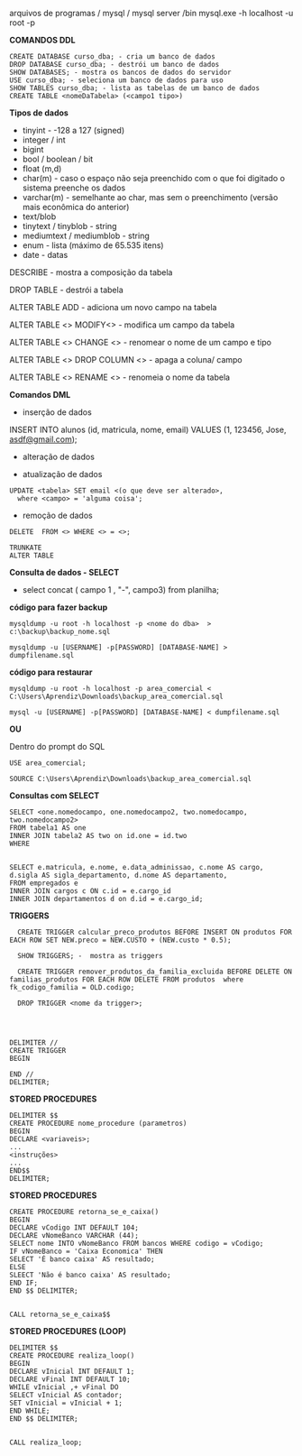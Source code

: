 arquivos de programas / mysql / mysql server /bin mysql.exe -h localhost -u root -p

**COMANDOS DDL**

```
CREATE DATABASE curso_dba; - cria um banco de dados
DROP DATABASE curso_dba; - destrói um banco de dados
SHOW DATABASES; - mostra os bancos de dados do servidor
USE curso_dba; - seleciona um banco de dados para uso
SHOW TABLES curso_dba; - lista as tabelas de um banco de dados
CREATE TABLE <nomeDaTabela> (<campo1 tipo>)
```
**Tipos de dados**

* tinyint - -128 a 127 (signed)
* integer / int
* bigint
* bool / boolean / bit
* float (m,d)
* char(m) - caso o espaço não seja preenchido com o que foi digitado o sistema preenche os dados
* varchar(m) - semelhante ao char, mas sem o preenchimento (versão mais econômica do anterior)
* text/blob
* tinytext / tinyblob - string
* mediumtext / mediumblob - string
* enum - lista (máximo de 65.535 itens)
* date - datas

DESCRIBE - mostra a composição da tabela

DROP TABLE - destrói a tabela

ALTER TABLE <nome da tabela> ADD <campo adicionar> <tipo> - adiciona um novo campo na tabela

ALTER TABLE <> MODIFY<> - modifica um campo da tabela

ALTER TABLE <> CHANGE <> - renomear o nome de um campo e tipo

ALTER TABLE <> DROP COLUMN <> - apaga a coluna/ campo

ALTER TABLE <> RENAME <> - renomeia o nome da tabela



**Comandos DML**

* inserção de dados

INSERT INTO alunos (id, matricula, nome, email) VALUES (1, 123456, Jose, asdf@gmail.com);

* alteração de dados

* atualização de dados
```
UPDATE <tabela> SET email <(o que deve ser alterado>,
  where <campo> = 'alguma coisa';
  ```
* remoção de dados

```
DELETE  FROM <> WHERE <> = <>;

```

```
TRUNKATE
ALTER TABLE 
```
**Consulta de dados - SELECT**
* select concat  ( campo 1 , "-", campo3) from planilha;

**código para fazer backup**
```
mysqldump -u root -h localhost -p <nome do dba>  > c:\backup\backup_nome.sql
  
mysqldump -u [USERNAME] -p[PASSWORD] [DATABASE-NAME] > dumpfilename.sql

```

**código para restaurar**
```
mysqldump -u root -h localhost -p area_comercial < C:\Users\Aprendiz\Downloads\backup_area_comercial.sql

mysql -u [USERNAME] -p[PASSWORD] [DATABASE-NAME] < dumpfilename.sql
```
**OU**

Dentro do prompt do SQL

```
USE area_comercial;

SOURCE C:\Users\Aprendiz\Downloads\backup_area_comercial.sql

```
**Consultas com SELECT**
  
  ```
  SELECT <one.nomedocampo, one.nomedocampo2, two.nomedocampo, two.nomedocampo2>
  FROM tabela1 AS one
  INNER JOIN tabela2 AS two on id.one = id.two
  WHERE 
  
  
  SELECT e.matricula, e.nome, e.data_adminissao, c.nome AS cargo, d.sigla AS sigla_departamento, d.nome AS departamento, 
  FROM empregados e
  INNER JOIN cargos c ON c.id = e.cargo_id
  INNER JOIN departamentos d on d.id = e.cargo_id;
  
```
**TRIGGERS**

```
  CREATE TRIGGER calcular_preco_produtos BEFORE INSERT ON produtos FOR EACH ROW SET NEW.preco = NEW.CUSTO + (NEW.custo * 0.5);
  
  SHOW TRIGGERS; -  mostra as triggers
  
  CREATE TRIGGER remover_produtos_da_familia_excluida BEFORE DELETE ON familias_produtos FOR EACH ROW DELETE FROM produtos  where fk_codigo_familia = OLD.codigo;
  
  DROP TRIGGER <nome da trigger>;
  
  
  
  ```
  ```
  DELIMITER //
  CREATE TRIGGER
  BEGIN 
  
  END //
  DELIMITER;
  ```
**STORED PROCEDURES**


```
DELIMITER $$
CREATE PROCEDURE nome_procedure (parametros)
BEGIN
DECLARE <variaveis>;
...
<instruções>
...
END$$
DELIMITER;

```
**STORED PROCEDURES**

```
CREATE PROCEDURE retorna_se_e_caixa()
BEGIN
DECLARE vCodigo INT DEFAULT 104;
DECLARE vNomeBanco VARCHAR (44);
SELECT nome INTO vNomeBanco FROM bancos WHERE codigo = vCodigo;
IF vNomeBanco = 'Caixa Economica' THEN
SELECT 'É banco caixa' AS resultado;
ELSE
SLEECT 'Não é banco caixa' AS resultado;
END IF;
END $$ DELIMITER;


CALL retorna_se_e_caixa$$
```

**STORED PROCEDURES (LOOP)**

```
DELIMITER $$
CREATE PROCEDURE realiza_loop()
BEGIN
DECLARE vInicial INT DEFAULT 1;
DECLARE vFinal INT DEFAULT 10;
WHILE vInicial ,+ vFinal DO
SELECT vInicial AS contador;
SET vInicial = vInicial + 1;
END WHILE;
END $$ DELIMITER;


CALL realiza_loop;
```
